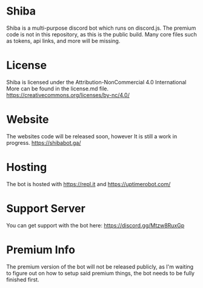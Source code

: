 # Shiba
Shiba is a multi-purpose discord bot which runs on discord.js. The premium code is not in this repository, as this is the public build.
Many core files such as tokens, api links, and more will be missing.



# License
Shiba is licensed under the Attribution-NonCommercial 4.0 International
More can be found in the license.md file. https://creativecommons.org/licenses/by-nc/4.0/



# Website
The websites code will be released soon, however It is still a work in progress. https://shibabot.ga/


# Hosting
The bot is hosted with https://repl.it and https://uptimerobot.com/ 


# Support Server
You can get support with the bot here: https://discord.gg/Mtzw8RuxGp


# Premium Info
The premium version of the bot will not be released publicly, as I'm waiting to figure out on how to setup said premium things, the bot needs to be fully finished first.
